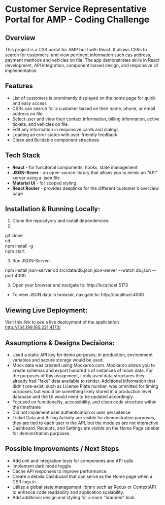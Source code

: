 # Customer Service Representative Portal for AMP - Coding Challenge 

## Overview 

This project is a CSR portal for AMP built with React. It allows CSRs to search for customers, and view pertinent information such cas address, payment methods and vehicles on file. The app demonstrates skills in React development, API integration, component-based design, and responsive UI implementation.


## Features

- List of customers is prominently displayed on the home page for quick and easy access 
- CSRs can search for a customer based on their name, phone, or email address on file. 
- Select user and view their contact information, billing information, active tickets, and vehicles on file. 
- Edit any information in responsive cards and dialogs 
- Loading an error states with user-friendly feedback 
- Clean and Buildable component structures 


## Tech Stack 

- **React** - for funcitonal components, hooks, state management
- **JSON-Sever** - an open-source library that allows you to mimic an "API" server using a .json file.
- **Material UI** - for scoped styling
- **React Router** - provides deeplinks for the different customer's overview page 

## Installation & Running Locally: 

1. Clone the reposityory and install dependencies:
2. 
git clone <repo-url> <br>
cd <project-folder> <br>
npm install -g <br>
npm start

3. Run JSON-Server:  

npm install json-server 
cd src/data/db.json 
json-server --watch db.json --port 4000 

3. Open your browser and navigate to: http://localhost:5173 

- To view JSON data in browser, navigate to: http://localhost:4000 

## Viewing Live Deployment: 

Visit this link to see a live deployment of the appliciation
http://134.199.195.221:4173/


## Assumptions & Designs Decisions:
- Used a static API key for demo purposes; in production, environment variables and secure storage would be used. 
- Mock data was created using Mockaroo.com. Mockaroo allows you to create schemas and export hundred's of instances of mock data. For the purposes of this assignment, I only used data structures they already had "fake" data available to render. Additional information that didn't pre-exist, such as License Plate number, was ommitted for timing purposes, but would be something likely stored in a production level database and the UI would need to be updated accordingly. 
- Focused on functionality, accessibility, and clean code structure within the timeframe 
- Did not implement user authentication or user persistence 
- Ticket Data and Billing Activity are visible for demonstration purposes, they are tied to each user in the API, but the modules are not interactive 
- Dashboard, Receipts, and Settings are visible on the Home Page sidebar for demonstration purposes. 

## Possible Improvements / Next Steps 
- Add unit and integration tests for components and API calls 
- Implement dark mode toggle
- Cache API responses to improve performance 
- Create a details Dashboard that can serve as the Home page when a CSR logs in. 
- Utilize a global state management library such as Redux or ContextAPI to enhance code readability and application scalability.  
- Add additional design and styling for a more "branded" look. 
